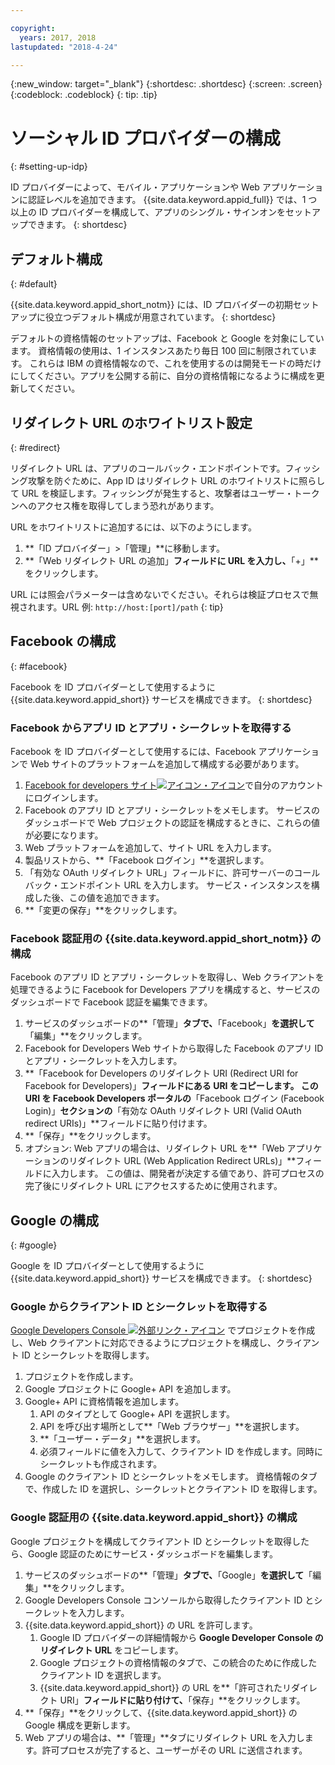 ```yaml
---

copyright:
  years: 2017, 2018
lastupdated: "2018-4-24"

---
```


{:new_window: target="_blank"}
{:shortdesc: .shortdesc}
{:screen: .screen}
{:codeblock: .codeblock}
{: tip: .tip}

# ソーシャル ID プロバイダーの構成
{: #setting-up-idp}

ID プロバイダーによって、モバイル・アプリケーションや Web アプリケーションに認証レベルを追加できます。 {{site.data.keyword.appid_full}} では、1 つ以上の ID プロバイダーを構成して、アプリのシングル・サインオンをセットアップできます。
{: shortdesc}

## デフォルト構成
{: #default}

{{site.data.keyword.appid_short_notm}} には、ID プロバイダーの初期セットアップに役立つデフォルト構成が用意されています。
{: shortdesc}

デフォルトの資格情報のセットアップは、Facebook と Google を対象にしています。 資格情報の使用は、1 インスタンスあたり毎日 100 回に制限されています。 これらは IBM の資格情報なので、これを使用するのは開発モードの時だけにしてください。アプリを公開する前に、自分の資格情報になるように構成を更新してください。

## リダイレクト URL のホワイトリスト設定
{: #redirect}

リダイレクト URL は、アプリのコールバック・エンドポイントです。フィッシング攻撃を防ぐために、App ID はリダイレクト URL のホワイトリストに照らして URL を検証します。フィッシングが発生すると、攻撃者はユーザー・トークンへのアクセス権を取得してしまう恐れがあります。

URL をホワイトリストに追加するには、以下のようにします。

1. **「ID プロバイダー」>「管理」**に移動します。
2. **「Web リダイレクト URL の追加」**フィールドに URL を入力し、**「+」**をクリックします。

URL には照会パラメーターは含めないでください。それらは検証プロセスで無視されます。URL 例: `http://host:[port]/path`
{: tip}


## Facebook の構成
{: #facebook}

Facebook を ID プロバイダーとして使用するように {{site.data.keyword.appid_short}} サービスを構成できます。
{: shortdesc}

### Facebook からアプリ ID とアプリ・シークレットを取得する

Facebook を ID プロバイダーとして使用するには、Facebook アプリケーションで Web サイトのプラットフォームを追加して構成する必要があります。

1. <a href="https://developers.facebook.com/docs/apps/register" target="_blank">Facebook for developers サイト<img src="../../icons/launch-glyph.svg" alt="アイコン・アイコン"></a>で自分のアカウントにログインします。
2. Facebook のアプリ ID とアプリ・シークレットをメモします。 サービスのダッシュボードで Web プロジェクトの認証を構成するときに、これらの値が必要になります。
3. Web プラットフォームを追加して、サイト URL を入力します。
4. 製品リストから、**「Facebook ログイン」**を選択します。
5. 「有効な OAuth リダイレクト URL」フィールドに、許可サーバーのコールバック・エンドポイント URL を入力します。 サービス・インスタンスを構成した後、この値を追加できます。
6. **「変更の保存」**をクリックします。


### Facebook 認証用の {{site.data.keyword.appid_short_notm}} の構成

Facebook のアプリ ID とアプリ・シークレットを取得し、Web クライアントを処理できるように Facebook for Developers アプリを構成すると、サービスのダッシュボードで Facebook 認証を編集できます。

1. サービスのダッシュボードの**「管理」**タブで、**「Facebook」**を選択して**「編集」**をクリックします。
2. Facebook for Developers Web サイトから取得した Facebook のアプリ ID とアプリ・シークレットを入力します。
3. **「Facebook for Developers のリダイレクト URI (Redirect URI for Facebook for Developers)」**フィールドにある URI をコピーします。 この URI を Facebook Developers ポータルの**「Facebook ログイン (Facebook Login)」**セクションの**「有効な OAuth リダイレクト URI (Valid OAuth redirect URIs)」**フィールドに貼り付けます。
4. **「保存」**をクリックします。
5. オプション: Web アプリの場合は、リダイレクト URL を**「Web アプリケーションのリダイレクト URL (Web Application Redirect URLs)」**フィールドに入力します。 この値は、開発者が決定する値であり、許可プロセスの完了後にリダイレクト URL にアクセスするために使用されます。


## Google の構成
{: #google}

Google を ID プロバイダーとして使用するように {{site.data.keyword.appid_short}} サービスを構成できます。
{: shortdesc}

### Google からクライアント ID とシークレットを取得する

<a href="https://developers.google.com/" target="_blank">Google Developers Console <img src="../../icons/launch-glyph.svg" alt="外部リンク・アイコン"></a> でプロジェクトを作成し、Web クライアントに対応できるようにプロジェクトを構成し、クライアント ID とシークレットを取得します。

1. プロジェクトを作成します。
2. Google プロジェクトに Google+ API を追加します。
3. Google+ API に資格情報を追加します。
    1. API のタイプとして Google+ API を選択します。
    2. API を呼び出す場所として**「Web ブラウザー」**を選択します。
    3. **「ユーザー・データ」**を選択します。
    4. 必須フィールドに値を入力して、クライアント ID を作成します。同時にシークレットも作成されます。
4. Google のクライアント ID とシークレットをメモします。 資格情報のタブで、作成した ID を選択し、シークレットとクライアント ID を取得します。

### Google 認証用の {{site.data.keyword.appid_short}} の構成

Google プロジェクトを構成してクライアント ID とシークレットを取得したら、Google 認証のためにサービス・ダッシュボードを編集します。

1. サービスのダッシュボードの**「管理」**タブで、**「Google」**を選択して**「編集」**をクリックします。
2. Google Developers Console コンソールから取得したクライアント ID とシークレットを入力します。
3. {{site.data.keyword.appid_short}} の URL を許可します。
    1. Google ID プロバイダーの詳細情報から **Google Developer Console のリダイレクト URL** をコピーします。
    2. Google プロジェクトの資格情報のタブで、この統合のために作成したクライアント ID を選択します。
    3. {{site.data.keyword.appid_short}} の URL を**「許可されたリダイレクト URI」**フィールドに貼り付けて、**「保存」**をクリックします。
4. **「保存」**をクリックして、{{site.data.keyword.appid_short}} の Google 構成を更新します。
5. Web アプリの場合は、**「管理」**タブにリダイレクト URL を入力します。許可プロセスが完了すると、ユーザーがその URL に送信されます。
